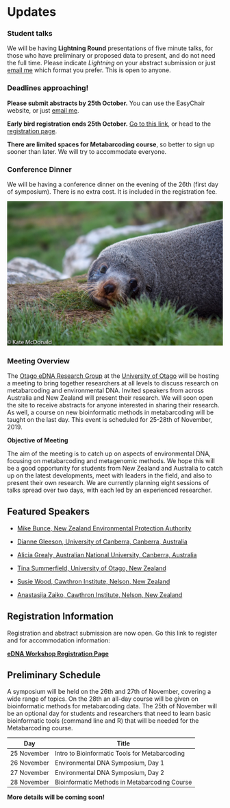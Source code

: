 # Updates

### Student talks

We will be having **Lightning Round** presentations of five minute talks, for those who have preliminary or proposed data to present, and do not need the full time. Please indicate *Lightning* on your abstract submission or just [email me](mailto:hugh.cross@otago.ac.nz) which format you prefer. This is open to anyone.

### Deadlines approaching!

**Please submit abstracts by 25th October.** You can use the EasyChair website, or just [email me](mailto:hugh.cross@otago.ac.nz).

**Early bird registration ends 25th October.** [Go to this link](https://events.humanitix.co.nz/environmental-dna-workshop), or head to the [registration page](registration_info.md).

**There are limited spaces for Metabarcoding course**, so better to sign up sooner than later. We will try to accommodate everyone.

### Conference Dinner

We will be having a conference dinner on the evening of the 26th (first day of symposium). There is no extra cost. It is included in the registration fee. 

![alt text](images/seal_closeup_smaller.jpg)

### Meeting Overview

The [Otago eDNA Research Group](https://otagoedna.github.io/) at the [University of Otago](https://www.otago.ac.nz/) will be hosting a meeting to bring together researchers at all levels to discuss research on metabarcoding and environmental DNA. Invited speakers from across Australia and New Zealand will present their research. We will soon open the site to receive abstracts for anyone interested in sharing their research. As well, a course on new bioinformatic methods in metabarcoding will be taught on the last day. This event is scheduled for 25-28th of November, 2019.

**Objective of Meeting**

The aim of the meeting is to catch up on aspects of environmental DNA, focusing on metabarcoding and metagenomic methods. We hope this will be a good opportunity for students from New Zealand and Australia to catch up on the latest developments, meet with leaders in the field, and also to present their own research. We are currently planning eight sessions of talks spread over two days, with each led by an experienced researcher. 

## Featured Speakers

* [Mike Bunce, New Zealand Environmental Protection Authority](https://www.epa.govt.nz/)

* [Dianne Gleeson, University of Canberra, Canberra, Australia](https://researchprofiles.canberra.edu.au/en/persons/dianne-gleeson)

* [Alicia Grealy, Australian National University, Canberra, Australia](https://biology.anu.edu.au/people/alicia-grealy)

* [Tina Summerfield, University of Otago, New Zealand](https://www.otago.ac.nz/plant-biotechnology/people/profile/tinasummerfield.html)

* [Susie Wood, Cawthron Institute, Nelson, New Zealand](https://www.cawthron.org.nz/people/2-susie-wood/)

* [Anastasija Zaiko, Cawthron Institute, Nelson, New Zealand](https://www.cawthron.org.nz/people/149-anastasija-zaiko/)

## Registration Information

Registration and abstract submission are now open. Go this link to register and for accommodation information:

[**eDNA Workshop Registration Page**](registration_info.md)


## Preliminary Schedule 

A symposium will be held on the 26th and 27th of November, covering a wide range of topics. On the 28th an all-day course will be given on bioinformatic methods for metabarcoding data. The 25th of November will be an optional day for students and researchers that need to learn basic bioinformatic tools (command line and R) that will be needed for the Metabarcoding course. 

Day | Title |
----|-----|
25 November | Intro to Bioinformatic Tools for Metabarcoding |
26 November | Environmental DNA Symposium, Day 1 |
27 November | Environmental DNA Symposium, Day 2 |
28 November | Bioinformatic Methods in Metabarcoding Course |

**More details will be coming soon!**
